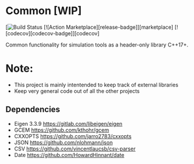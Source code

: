 # Common [WIP]
[![Build Status](https://github.com/github/SFCMM/Common/cmake.yml/badge.svg)
[![Action Marketplace][release-badge]][marketplace]
[![codecov][codecov-badge]][codecov]

Common functionality for simulation tools as a header-only library C++17+.

# Note:
- This project is mainly intentended to keep track of external libraries
- Keep very general code out of all the other projects

## Dependencies
* Eigen 3.3.9 https://gitlab.com/libeigen/eigen
* GCEM https://github.com/kthohr/gcem
* CXXOPTS https://github.com/jarro2783/cxxopts 
* JSON https://github.com/nlohmann/json
* CSV https://github.com/vincentlaucsb/csv-parser
* Date https://github.com/HowardHinnant/date

